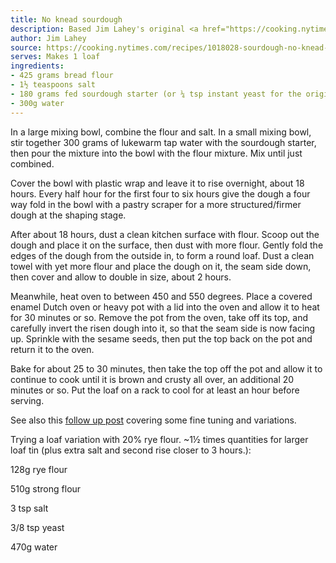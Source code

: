 ```yaml
---
title: No knead sourdough
description: Based Jim Lahey's original <a href="https://cooking.nytimes.com/recipes/11376-no-knead-bread">no knead bread recipe</a> scaled for a single medium loaf.
author: Jim Lahey
source: https://cooking.nytimes.com/recipes/1018028-sourdough-no-knead-bread
serves: Makes 1 loaf
ingredients:
- 425 grams bread flour
- 1½ teaspoons salt
- 180 grams fed sourdough starter (or ¼ tsp instant yeast for the original recipe)
- 300g water
---
```


In a large mixing bowl, combine the flour and salt. In a small mixing bowl, stir together 300 grams of lukewarm tap water with the sourdough starter, then pour the mixture into the bowl with the flour mixture. Mix until just combined.

Cover the bowl with plastic wrap and leave it to rise overnight, about 18 hours. Every half hour for the first four to six hours give the dough a four way fold in the bowl with a pastry scraper for a more structured/firmer dough at the shaping stage.

After about 18 hours, dust a clean kitchen surface with flour. Scoop out the dough and place it on the surface, then dust with more flour. Gently fold the edges of the dough from the outside in, to form a round loaf. Dust a clean towel with yet more flour and place the dough on it, the seam side down, then cover and allow to double in size, about 2 hours.

Meanwhile, heat oven to between 450 and 550 degrees. Place a covered enamel Dutch oven or heavy pot with a lid into the oven and allow it to heat for 30 minutes or so. Remove the pot from the oven, take off its top, and carefully invert the risen dough into it, so that the seam side is now facing up. Sprinkle with the sesame seeds, then put the top back on the pot and return it to the oven.

Bake for about 25 to 30 minutes, then take the top off the pot and allow it to continue to cook until it is brown and crusty all over, an additional 20 minutes or so. Put the loaf on a rack to cool for at least an hour  before serving.

<div class="cooksnote">
 See also this <a href="https://www.nytimes.com/2006/12/06/dining/06mini.html">follow up post</a> covering some fine tuning and variations.
</div>

<div class="cooksnote">
  <p>
  Trying a loaf variation with 20% rye flour. ~1½ times quantities for larger loaf tin (plus extra salt and second rise closer to 3 hours.):
  </p>
  <div class="recipe__ingredients">
    <p>128g rye flour</p>
    <p>510g strong flour</p>
    <p>3 tsp salt</p>
    <p>3/8 tsp yeast</p>
    <p>470g water</p>
  </div>
</div>
